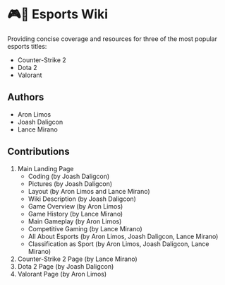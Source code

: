 # 🎮📖 Esports Wiki

Providing concise coverage and resources for three of the most popular esports titles:  
- Counter-Strike 2
- Dota 2
- Valorant

## Authors

- Aron Limos
- Joash Daligcon
- Lance Mirano

## Contributions

1. Main Landing Page
   - Coding (by Joash Daligcon)
   - Pictures (by Joash Daligcon)
   - Layout (by Aron Limos and Lance Mirano)
   - Wiki Description (by Joash Daligcon) 
   - Game Overview (by Aron Limos)
   - Game History (by Lance Mirano)
   - Main Gameplay (by Aron Limos)
   - Competitive Gaming (by Lance Mirano)
   - All About Esports (by Aron Limos, Joash Daligcon, Lance Mirano)
   - Classification as Sport (by Aron Limos, Joash Daligcon, Lance Mirano)
2. Counter-Strike 2 Page (by Lance Mirano)
3. Dota 2 Page (by Joash Daligcon)
4. Valorant Page (by Aron Limos)
